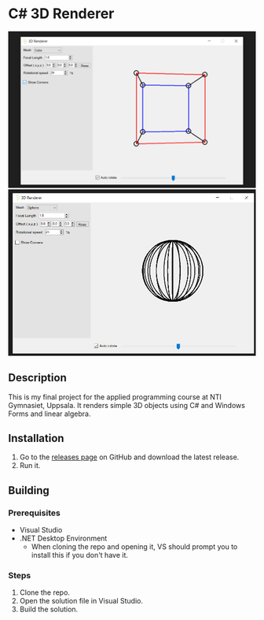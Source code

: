 # C# 3D Renderer

![Screenshot](screenshots/cube.png)
![Screenshot](screenshots/sphere.png)

## Description
This is my final project for the applied programming course at NTI Gymnasiet, Uppsala. It renders simple 3D objects using C# and Windows Forms and linear algebra.

## Installation
1. Go to the [releases page](https://github.com/viggoStrom/3DRenderer/releases) on GitHub and download the latest release.
2. Run it.

## Building
### Prerequisites
- Visual Studio
- .NET Desktop Environment
    - When cloning the repo and opening it, VS should prompt you to install this if you don't have it.

### Steps
1. Clone the repo.
2. Open the solution file in Visual Studio.
3. Build the solution.